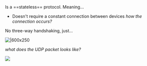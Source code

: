Is a ==stateless== protocol. Meaning...
- Doesn't require a constant connection between devices
*how the connection occurs?*

No three-way handshaking, just...

![|600x250](https://external-content.duckduckgo.com/iu/?u=https%3A%2F%2Ftse4.mm.bing.net%2Fth%3Fid%3DOIP.ShS0Lsz1hf7GAiEyiS1wcwHaCg%26pid%3DApi&f=1&ipt=fa1dc0f90b05ed6a887cece5b4d502ce290c2ceacf18be3759a2cabe8bb63e28&ipo=images)



*what does the UDP packet looks like?*

![](https://3.bp.blogspot.com/-ee19wLzuKSo/U8D2o5bYifI/AAAAAAAABro/9_kVSs26rV8/s1600/UDP+Packet+format.jpg)
